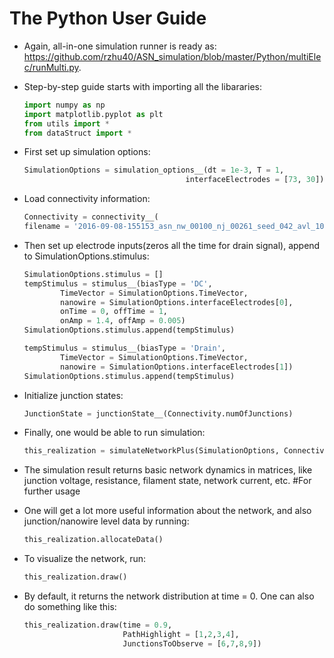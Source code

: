 # The Python User Guide
  * Again, all-in-one simulation runner is ready as: 
  https://github.com/rzhu40/ASN_simulation/blob/master/Python/multiElec/runMulti.py.
  * Step-by-step guide starts with importing all the libararies:
 
    ```python
    import numpy as np
    import matplotlib.pyplot as plt
    from utils import *
    from dataStruct import *
    ```
    
  * First set up simulation options:
    ```python
    SimulationOptions = simulation_options__(dt = 1e-3, T = 1,
                                        interfaceElectrodes = [73, 30])
    ```
  
  * Load connectivity information: 
    ```python
    Connectivity = connectivity__(
    filename = '2016-09-08-155153_asn_nw_00100_nj_00261_seed_042_avl_100.00_disp_10.00.mat')
    ```
    
  * Then set up electrode inputs(zeros all the time for drain signal), append to SimulationOptions.stimulus:
    ```python
    SimulationOptions.stimulus = []
    tempStimulus = stimulus__(biasType = 'DC', 
            TimeVector = SimulationOptions.TimeVector, 
            nanowire = SimulationOptions.interfaceElectrodes[0],
            onTime = 0, offTime = 1,
            onAmp = 1.4, offAmp = 0.005)
    SimulationOptions.stimulus.append(tempStimulus)

    tempStimulus = stimulus__(biasType = 'Drain', 
            TimeVector = SimulationOptions.TimeVector,
            nanowire = SimulationOptions.interfaceElectrodes[1])
    SimulationOptions.stimulus.append(tempStimulus)
    ```
   
  * Initialize junction states:
    ```python
    JunctionState = junctionState__(Connectivity.numOfJunctions)
    ```
  
  * Finally, one would be able to run simulation:
    ```python
    this_realization = simulateNetworkPlus(SimulationOptions, Connectivity, JunctionState)
    ```
  * The simulation result returns basic network dynamics in matrices, like junction voltage, resistance, filament state, network current, etc.
 #For further usage
  
  * One will get a lot more useful information about the network, and also junction/nanowire level data by running:
    ```python
    this_realization.allocateData()
    ```
  * To visualize the network, run:
    ```python
    this_realization.draw()
    ```
  * By default, it returns the network distribution at time = 0. One can also do something like this:
    ```python
    this_realization.draw(time = 0.9, 
                          PathHighlight = [1,2,3,4],
                          JunctionsToObserve = [6,7,8,9])                     
    ```
    

